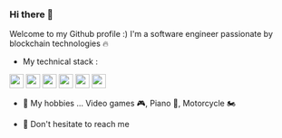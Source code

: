 ### Hi there 👋

Welcome to my Github profile :) I'm a software engineer passionate by blockchain technologies 🔥

- My technical stack :

<img src="https://cdn.jsdelivr.net/gh/devicons/devicon/icons/nodejs/nodejs-original.svg" width="25px"/>
<img src="https://cdn.jsdelivr.net/gh/devicons/devicon/icons/kotlin/kotlin-original.svg" width="25px"/>
<img src="https://cdn.jsdelivr.net/gh/devicons/devicon/icons/spring/spring-original.svg" width="25px"/>
<img src="https://cdn.jsdelivr.net/gh/devicons/devicon/icons/git/git-original.svg" width="25px"/>
<img src="https://cdn.jsdelivr.net/gh/devicons/devicon/icons/kubernetes/kubernetes-plain.svg" width="25px"/>
<img src="https://cdn.jsdelivr.net/gh/devicons/devicon/icons/docker/docker-original.svg" width="25px"/>





- 👯 My hobbies ... Video games 🎮, Piano 🎹, Motorcycle 🏍️

- 💬 Don't hesitate to reach me
